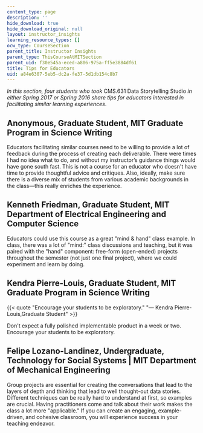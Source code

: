 ```yaml
---
content_type: page
description: ''
hide_download: true
hide_download_original: null
layout: instructor_insights
learning_resource_types: []
ocw_type: CourseSection
parent_title: Instructor Insights
parent_type: ThisCourseAtMITSection
parent_uid: f30e545a-eced-a806-975a-ff5e3884df61
title: Tips for Educators
uid: a84e6307-5eb5-dc2a-fe37-5d1db154c8b7
---
```


_In this section, four students who took_ CMS.631 Data Storytelling Studio _in either Spring 2017 or Spring 2016 share tips for educators interested in facilitating similar learning experiences_.

Anonymous, Graduate Student, MIT Graduate Program in Science Writing
--------------------------------------------------------------------

Educators facilitating similar courses need to be willing to provide a lot of feedback during the process of creating each deliverable. There were times I had no idea what to do, and without my instructor’s guidance things would have gone south fast. This is not a course for an educator who doesn't have time to provide thoughtful advice and critiques. Also, ideally, make sure there is a diverse mix of students from various academic backgrounds in the class—this really enriches the experience.

Kenneth Friedman, Graduate Student, MIT Department of Electrical Engineering and Computer Science
-------------------------------------------------------------------------------------------------

Educators could use this course as a great "mind & hand" class example. In class, there was a lot of "mind:" class discussions and teaching, but it was paired with the "hand" component: free-form (open-ended) projects throughout the semester (not just one final project), where we could experiment and learn by doing.

Kendra Pierre-Louis, Graduate Student, MIT Graduate Program in Science Writing
------------------------------------------------------------------------------

{{< quote "Encourage your students to be exploratory." "— Kendra Pierre-Louis,Graduate Student" >}}

Don't expect a fully polished implementable product in a week or two. Encourage your students to be exploratory.

Felipe Lozano-Landinez, Undergraduate, Technology for Social Systems | MIT Department of Mechanical Engineering
---------------------------------------------------------------------------------------------------------------

Group projects are essential for creating the conversations that lead to the layers of depth and thinking that lead to well thought-out data stories. Different techniques can be really hard to understand at first, so examples are crucial. Having practitioners come and talk about their work makes the class a lot more "applicable." If you can create an engaging, example-driven, and cohesive classroom, you will experience success in your teaching endeavor.